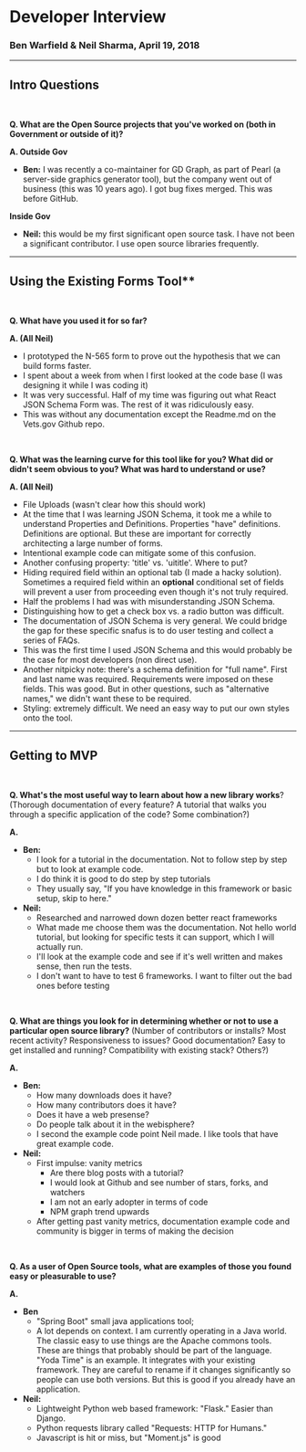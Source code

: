 # Developer Interview

### Ben Warfield & Neil Sharma, April 19, 2018

---------------------


## Intro Questions

<br>



**Q. What are the Open Source projects that you&#39;ve worked on (both in Government or outside of it)?**

**A.   Outside Gov**

- **Ben:** I was recently a co-maintainer for GD Graph, as part of Pearl (a server-side graphics generator tool), but the company went out of business (this was 10 years ago). I got bug fixes merged. This was before GitHub.

**Inside Gov**

- **Neil:** this would be my first significant open source task. I have not been a significant contributor. I use open source libraries frequently.


---------------------

## Using the Existing Forms Tool**

<br>

**Q. What have you used it for so far?**

**A. (All Neil)**

- I prototyped the N-565 form to prove out the hypothesis that we can build forms faster.
- I spent about a week from when I first looked at the code base (I was designing it while I was coding it)
- It was very successful. Half of my time was figuring out what React JSON Schema Form was. The rest of it was ridiculously easy.
- This was without any documentation except the Readme.md on the Vets.gov Github repo.

<br>

**Q. What was the learning curve for this tool like for you? What did or didn&#39;t seem obvious to you? What was hard to understand or use?**

**A. (All Neil)**

- File Uploads (wasn&#39;t clear how this should work)
- At the time that I was learning JSON Schema, it took me a while to understand Properties and Definitions. Properties &quot;have&quot; definitions. Definitions are optional. But these are important for correctly architecting a large number of forms.
- Intentional example code can mitigate some of this confusion.
- Another confusing property: &#39;title&#39; vs. &#39;uititle&#39;. Where to put?
- Hiding required field within an optional tab (I made a hacky solution). Sometimes a required field within an **optional** conditional set of fields will prevent a user from proceeding even though it&#39;s not truly required.
- Half the problems I had was with misunderstanding JSON Schema.
- Distinguishing how to get a check box vs. a radio button was difficult.
- The documentation of JSON Schema is very general. We could bridge the gap for these specific snafus is to do user testing and collect a series of FAQs.
- This was the first time I used JSON Schema and this would probably be the case for most developers (non direct use).
- Another nitpicky note: there&#39;s a schema definition for &quot;full name&quot;. First and last name was required. Requirements were imposed on these fields. This was good. But in other questions, such as &quot;alternative names,&quot; we didn&#39;t want these to be required.
- Styling: extremely difficult. We need an easy way to put our own styles onto the tool.


---------------------

## Getting to MVP

<br>



**Q.  What&#39;s the most useful way to learn about how a new library works**? (Thorough documentation of every feature? A tutorial that walks you through a specific application of the code? Some combination?)

**A.**

- **Ben:**
  - I look for a tutorial in the documentation. Not to follow step by step but to look at example code.
  - I do think it is good to do step by step tutorials
  - They usually say, &quot;If you have knowledge in this framework or basic setup, skip to here.&quot;
- **Neil:**
  - Researched and narrowed down dozen better react frameworks
  - What made me choose them was the documentation. Not hello world tutorial, but looking for specific tests it can support, which I will actually run.
  - I&#39;ll look at the example code and see if it&#39;s well written and makes sense, then run the tests.
  - I don&#39;t want to have to test 6 frameworks. I want to filter out the bad ones before testing

<br>

**Q.  What are things you look for in determining whether or not to use a particular open source library?** (Number of contributors or installs? Most recent activity? Responsiveness to issues? Good documentation? Easy to get installed and running? Compatibility with existing stack? Others?)

**A.**

- **Ben:**
  - How many downloads does it have?
  - How many contributors does it have?
  - Does it have a web presense?
  - Do people talk about it in the webisphere?
  - I second the example code point Neil made. I like tools that have great example code.
- **Neil:**
  - First impulse: vanity metrics
    - Are there blog posts with a tutorial?
    - I would look at Github and see number of stars, forks, and watchers
    - I am not an early adopter in terms of code
    - NPM graph trend upwards
  - After getting past vanity metrics, documentation example code and community is bigger in terms of making the decision

<br>

**Q. As a user of Open Source tools, what are examples of those you found easy or pleasurable to use?**

**A.**

- **Ben** 
  - &quot;Spring Boot&quot; small java applications tool;
  - A lot depends on context. I am currently operating in a Java world. The classic easy to use things are the Apache commons tools. These are things that probably should be part of the language. &quot;Yoda Time&quot; is an example. It integrates with your existing framework. They are careful to rename if it changes significantly so people can use both versions. But this is good if you already have an application.
- **Neil:**
  - Lightweight Python web based framework: &quot;Flask.&quot; Easier than Django.
  - Python requests library called &quot;Requests: HTTP for Humans.&quot;
  - Javascript is hit or miss, but &quot;Moment.js&quot; is good
